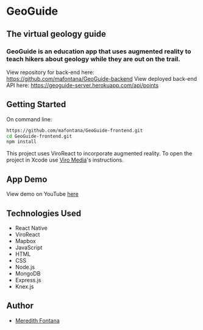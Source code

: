 # GeoGuide
## The virtual geology guide

### GeoGuide is an education app that uses augmented reality to teach hikers about geology while they are out on the trail. 

View repository for back-end here: https://github.com/mafontana/GeoGuide-backend
View deployed back-end API here: https://geoguide-server.herokuapp.com/api/points

## Getting Started

On command line:

```sh
https://github.com/mafontana/GeoGuide-frontend.git
cd GeoGuide-frontend.git
npm install
```

This project uses ViroReact to incorporate augmented reality. 
To open the project in Xcode use [Viro Media](https://docs.viromedia.com/v2.11.0/docs/starting-a-new-viro-project-1)'s instructions. 


## App Demo
View demo on YouTube [here](https://www.youtube.com/watch?v=FwqQZZcBBNA&feature=youtu.be)


## Technologies Used
* React Native
* ViroReact
* Mapbox
* JavaScript
* HTML
* CSS
* Node.js
* MongoDB
* Express.js
* Knex.js

## Author

* [Meredith Fontana](https://github.com/mafontana)
